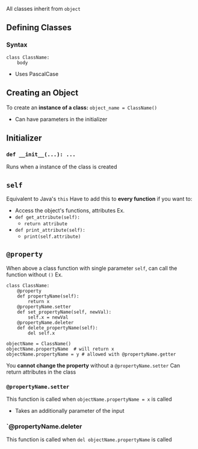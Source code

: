 All classes inherit from `object`
## Defining Classes
### Syntax
```
class ClassName:
	body
```
- Uses PascalCase
## Creating an Object
To create an **instance of a class:**
`object_name = ClassName()`
- Can have parameters in the initializer
## Initializer
### `def __init__(...): ...`
Runs when a instance of the class is created

## `self`
Equivalent to Java's `this`
Have to add this to **every function** if you want to:
- Access the object's functions, attributes
Ex.
- `def get_attribute(self):`
	- `return attribute`
- `def print_attribute(self):`
	- `print(self.attribute)`

## `@property`
When above a class function with single parameter `self`, can call the function without `()`
Ex.
```
class ClassName:
	@property
	def propertyName(self):
		return x
	@propertyName.setter
	def set_propertyName(self, newVal):
		self.x = newVal
	@propertyName.deleter
	def delete_propertyName(self):
		del self.x

objectName = ClassName()
objectName.propertyName  # will return x
objectName.propertyName = y # allowed with @propertyName.getter

```

You **cannot change the property** without a `@propertyName.setter`
Can return attributes in the class
### `@propertyName.setter`
This function is called when `objectName.propertyName = x` is called
- Takes an additionally parameter of the input
### `@propertyName.deleter
This function is called when `del objectName.propertyName` is called
